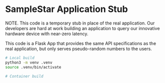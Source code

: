 # SampleStar Application Stub

NOTE.
This code is a temporary stub in place of the real application.
Our developers are hard at work building an application to query our innovative hardware device with near-zero latency.

This code is a Flask App that provides the same API specifications as the real application, but only serves pseudo-random numbers to the users.

```bash
# Local build
python3 -m venv .venv
source .venv/bin/activate

# Container build
```